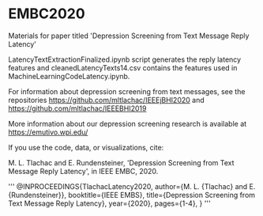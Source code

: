 # EMBC2020
Materials for paper titled 'Depression Screening from Text Message Reply Latency'

LatencyTextExtractionFinalized.ipynb script generates the reply latency features and cleanedLatencyTexts14.csv contains the features used in MachineLearningCodeLatency.ipynb.

For information about depression screening from text messages, see the repositories https://github.com/mltlachac/IEEEjBHI2020 and https://github.com/mltlachac/IEEEBHI2019

More information about our depression screening research is available at https://emutivo.wpi.edu/

If you use the code, data, or visualizations, cite:

M. L. Tlachac and E. Rundensteiner, 'Depression Screening from Text Message Reply Latency', in IEEE EMBC, 2020.

'''
@INPROCEEDINGS{TlachacLatency2020,
author={M. L. {Tlachac} and E. {Rundensteiner}},
booktitle={IEEE EMBS},
title={Depression Screening from Text Message Reply Latency},
year={2020},
pages={1-4},
}
'''